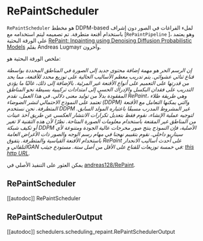 # RePaintScheduler

`RePaintScheduler` هو مخطط DDPM-based لملء الفراغات في الصور دون إشراف باستخدام أقنعة متطرفة. تم تصميمه ليتم استخدامه مع [`RePaintPipeline` ]، وهو يعتمد على الورقة البحثية [RePaint: Inpainting using Denoising Diffusion Probabilistic Models](https://huggingface.co/papers/2201.09865) بقلم Andreas Lugmayr وآخرون.

ملخص الورقة البحثية هو:

*إن الرسم الحر هو مهمة إضافة محتوى جديد إلى الصورة في المناطق المحددة بواسطة قناع ثنائي عشوائي. يتم تدريب معظم الأساليب الحالية على توزيع محدد للأقنعة، مما يحد من قدرتها على التعميم على أنواع الأقنعة غير المرئية. بالإضافة إلى ذلك، غالبًا ما يؤدي التدريب على فقدان البكسل والإدراك الحسي إلى امتدادات تركيبية بسيطة نحو المناطق المفقودة بدلاً من توليد معنى دلالي. في هذا العمل، نقدم RePaint، وهي طريقة طلاء تعتمد على النموذج الاحتمالي لنشر الضوضاء (DDPM) والتي يمكنها التعامل مع الأقنعة المتطرفة. نحن نستخدم DDPM غير المشروط المدرب مسبقًا باعتباره المولد السابق. لتوجيه عملية الإنشاء، نقوم فقط بتعديل تكرارات الانتشار العكسي عن طريق أخذ عينات من المناطق غير المقنعة باستخدام معلومات الصورة المتاحة. نظرًا لأن هذه التقنية لا تغير أو تكيف شبكة DDPM الأصلية، فإن النموذج ينتج صور مخرجات عالية الجودة ومتنوعة لأي سيناريو داخلي. نقوم بتقييم نهجنا في مهام رسم الوجه والصور ذات الأغراض العامة باستخدام الأقنعة القياسية والمتطرفة. يتفوق RePaint على أحدث أساليب الانحدار التلقائي وGAN في خمسة توزيعات للقناع على الأقل من أصل ستة. مستودع جيثب: [this http URL](http://git.io/RePaint).*

يمكن العثور على التنفيذ الأصلي في [andreas128/RePaint](https://github.com/andreas128/).

## RePaintScheduler

[[autodoc]] RePaintScheduler

## RePaintSchedulerOutput

[[autodoc]] schedulers.scheduling_repaint.RePaintSchedulerOutput